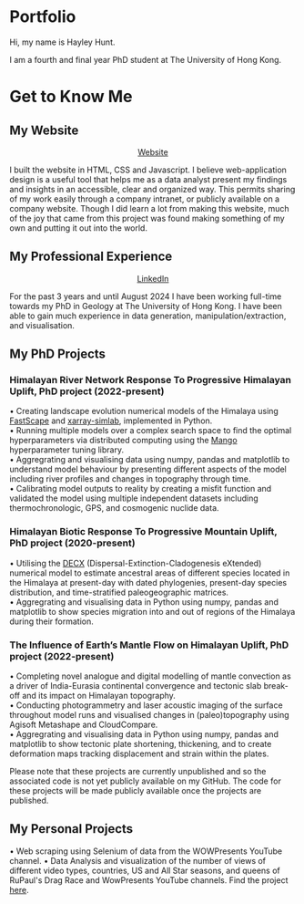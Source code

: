 # Portfolio
<p>Hi, my name is Hayley Hunt.</p>
<p>I am a fourth and final year PhD student at The University of Hong Kong.</p>

# Get to Know Me 

## My Website
<p align="center">
<a href="https://www.hayley-hunt.com">Website</a></p>
  <p>I built the website in HTML, CSS and Javascript. I believe web-application design is a useful tool that helps me as a data analyst present my findings and insights in an accessible, clear and organized way. This permits sharing of my work easily through a company intranet, or publicly available on a company website. Though I did learn a lot from making this website, much of the joy that came from this project was found making something of my own and putting it out into the world.</p>

## My Professional Experience
  <p align="center">
<a href="https://www.linkedin.com/in/hayleyhunt/">LinkedIn</a></p>
  <p>For the past 3 years and until August 2024 I have been working full-time towards my PhD in Geology at The University of Hong Kong. I have been able to gain much experience in data generation, manipulation/extraction, and visualisation.</p>

## My PhD Projects

### Himalayan River Network Response To Progressive Himalayan Uplift, PhD project (2022-present)
<p>
  • Creating landscape evolution numerical models of the Himalaya using <a href="https://fastscape.org">FastScape</a> and <a href="https://xarray-simlab.readthedocs.io/en/latest/">xarray-simlab</a>, implemented in Python.</br>
  • Running multiple models over a complex search space to find the optimal hyperparameters via distributed computing using the <a href="https://github.com/ARM-software/mango">Mango</a> hyperparameter tuning library.</br>
  • Aggregrating and visualising data using numpy, pandas and matplotlib to understand model behaviour by presenting different aspects of the model including river profiles and changes in topography through time.</br>
  • Calibrating model outputs to reality by creating a misfit function and validated the model using multiple independent datasets including thermochronologic, GPS, and cosmogenic nuclide data.
</p>

### Himalayan Biotic Response To Progressive Mountain Uplift, PhD project (2020-present)
<p>
  • Utilising the <a href="https://www.biorxiv.org/content/10.1101/038695v1">DECX</a> (Dispersal-Extinction-Cladogenesis eXtended) numerical model to estimate ancestral areas of different species located in the Himalaya at present-day with dated phylogenies, present-day species distribution, and time-stratified paleogeographic matrices.</br>
  • Aggregrating and visualising data in Python using numpy, pandas and matplotlib to show species migration into and out of regions of the Himalaya during their formation.
</p>

### The Influence of Earth’s Mantle Flow on Himalayan Uplift, PhD project (2022-present)
<p>
  • Completing novel analogue and digital modelling of mantle convection as a driver of India-Eurasia continental convergence and tectonic slab break-off and its impact on Himalayan topography.</br>
  • Conducting photogrammetry and laser acoustic imaging of the surface throughout model runs and visualised changes in (paleo)topography using Agisoft Metashape and CloudCompare.</br>
  • Aggregrating and visualising data in Python using numpy, pandas and matplotlib to show tectonic plate shortening, thickening, and to create deformation maps tracking displacement and strain within the plates.
</p>

<p>
  Please note that these projects are currently unpublished and so the associated code is not yet publicly available on my GitHub. The code for these projects will be made publicly available once the projects are published.
</p>

## My Personal Projects
<p>
    • Web scraping using Selenium of data from the WOWPresents YouTube channel.
    • Data Analysis and visualization of the number of views of different video types, countries, US and All Star seasons, and queens of RuPaul's Drag Race and WowPresents YouTube channels. Find the project <a href="https://fastscape.org](https://github.com/hayleyhunt/rupaulsdragrace_youtube/tree/main">here</a>.</br>
</p>
